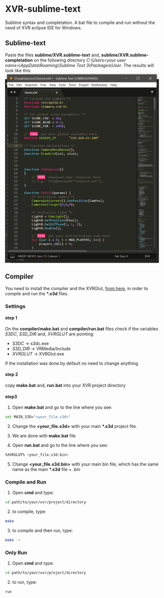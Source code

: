# XVR-sublime-text
Sublime syntax and completation. A bat file to compile and run without the need of XVR eclipse IDE for Windows.

## Sublime-text
Paste the files __sublime/XVR.sublime-text__ and, __sublime/XVR.sublime-completation__ on the following directory *C:\Users\<your user name>\AppData\Roaming\Sublime Text 3\Packages\User*. The results will look like this:
	![alt text](https://github.com/ckevar/XVR-sublime/blob/master/img/img.png)


## Compiler

You need to install the compiler and the XVRGlut, [from here](https://sourceforge.net/projects/xvrstudio/files/),  in order to compile and run the __*.s3d__ files.

### Settings

#### step 1
On the __compiler/make.bat__ and __compiler/run.bat__ files check if the variables *S3DC*, *S3D_DIR* and, *XVRGLUT* are pointing:
- *S3DC* -> s3dc.exe
- *S3D_DIR* -> VRMedia/Include
- *XVRGLUT* -> XVRGlut.exe

If the installation was done by default no need to change anything.

#### step 2
copy __make.bat__ and, __run.bat__ into your XVR project directory

####  step3 
1. Open __make.bat__ and go to the line where you see:
```bash
set MAIN_S3D="<your_file.s3d>"
```
2. Change the __<your_file.s3d>__ with your main __*.s3d__ project file.

3. We are done with __make.bat__ file

4. Open __run.bat__ and go to the line where you see:
```bash
%XVRGLUT% <your_file.s3d.bin>
```
5. Change __<your_file.s3d.bin>__ with your main bin file, which has the same name as the main __*.s3d__ file + _.bin_

### Compile and Run
1. Open __cmd__ and type:
```bash
cd path/to/your/xvr/project/directory
```
2. to compile, type:
```bash
make
```
3. to compile and then run, type:
```bash
make -r
```

### Only Run
1. Open __cmd__ and type:
```bash
cd path/to/your/xvr/project/directory
```
2. to run, type:
```bash
run
```